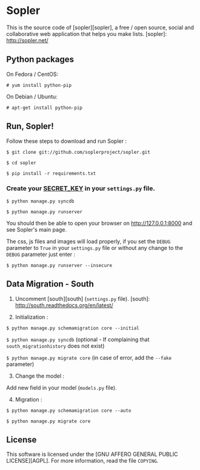 Sopler
======

This is the source code of [sopler][sopler], a free / open source, social and collaborative web application that helps you make lists.
[sopler]: http://sopler.net/

Python packages
-------

On Fedora / CentOS:

`# yum install python-pip`

On Debian / Ubuntu:

`# apt-get install python-pip`

Run, Sopler!
-------
Follow these steps to download and run Sopler :

  `$ git clone git://github.com/soplerproject/sopler.git`
  
  `$ cd sopler`
  
  `$ pip install -r requirements.txt`
  
  ### Create your [SECRET_KEY][SECRET_KEY] in your ``settings.py`` file. ###
  [SECRET_KEY]: https://docs.djangoproject.com/en/dev/ref/settings/#secret-key
  `$ python manage.py syncdb`
  
  `$ python manage.py runserver`

You should then be able to open your browser on http://127.0.0.1:8000 and see Sopler's main page.

The css, js files and images will load properly, if you set the `DEBUG` parameter to `True` in your ``settings.py`` file or without any change to the `DEBUG` parameter just enter :

`$ python manage.py runserver --insecure`

Data Migration - South
-------

1. Uncomment [south][south] (``settings.py`` file).
[south]: http://south.readthedocs.org/en/latest/

2. Initialization :

`$ python manage.py schemamigration core --initial`
 
`$ python manage.py syncdb` (optional - If complaining that `south_migrationhistory` does not exist)
 
`$ python manage.py migrate core` (in case of error, add the `--fake` parameter)


3. Change the model :

  Add new field in your model (``models.py`` file).


4. Migration :

`$ python manage.py schemamigration core --auto`
 
`$ python manage.py migrate core`

License
-------
This software is licensed under the [GNU AFFERO GENERAL PUBLIC LICENSE][AGPL]. For more
information, read the file ``COPYING``.
